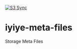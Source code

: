 
[![S3 Sync](https://github.com/gimmickless/iyiye-meta-files/actions/workflows/s3-sync.yml/badge.svg)](https://github.com/gimmickless/iyiye-meta-files/actions/workflows/s3-sync.yml)

# iyiye-meta-files

Storage Meta Files
